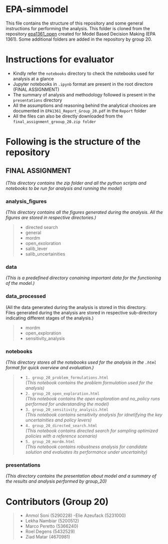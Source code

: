 # EPA-simmodel
This file contains the structure of this repository and some general instructions for performing the analysis. This folder is cloned from the repository [epa1361_open](https://github.com/quaquel/epa1361_open) created for Model Based Decision Making (EPA 1361). Some additional folders are added in the repository by group 20.

# Instructions for evaluator
- Kindly refer the `notebooks` directory to check the notebooks used for analysis at a glance
- Jupyter notebooks in `.ipynb` format are present in the root directore (FINAL ASSIGNMENT)
- The summary of analysis and methodology followed is present in the `presentations` directory
- All the assumptions and reasoning behind the analytical chooices are documented in `EPA1361_Report_Group_20.pdf` in the `Report` folder
- All the files can also be directly downloaded from the `final_assignment_grooup_20.zip folder`

# Following is the structure of the repository

## **FINAL ASSIGNMENT**<br/>
*(This directory contains the zip folder and all the python scripts and notebooks to be run for analysis and running the model)*<br/>

### **analysis_figures**<br/>
 *(This directory contains all the figures generated during the analysis. All the figures are stored in respective directories.)*<br/>
 > - directed search<br/>
 > - general<br/>
 > - mordm<br/>
 > - open_exoloration<br/>
 > - salib_lever<br/>
 > - salib_uncertainities<br/>



### **data**<br/>
*(This is a predefined directory conaining important data for the functioning of the model.)*<br/>

### **data_processed**<br/>
(All the data generated during the analysis is stored in this directory.<br/>
Files generated during the analysis are stored in respective sub-directory indicating different stages of the analysis.)<br/>
> - mordm<br/>
> - open_exploration<br/>
> - sensitivity_analysis<br/>

### **notebooks** <br/>
 *(This directory stores all the notebooks used for the analysis in the `.html` format for quick overview and evaluation.)*<br/>
> - `1. group_20_problem_formulations.html` <br/>
 *(This notebook contains the problem formulation used for the analysis)*<br/>
> - `2. group_20_open_exploration.html` <br/>
  *(This notebook contains the open exploration and no_policy runs performed for understanding the model)*<br/>
> - `3. group_20_sensitivity_analysis.html` <br/>
  *(This notebook contains sensitivity analysis for idnetifying the key uncertainities and policy levers)*<br/>
> - `4. group_20_directed_search.html`<br/>
 *(This notebook contains directed search for sampling optimized policies with a reference scenario)*<br/>
> - `5. group_20_mordm.html`<br/>
*(This notebook contains robustness analysis for candidate solution and evaluates its performance under uncertainity)*<br/>

### **presentations**<br/>
 *(This directory contains the presentation about model and a summary of the results and analysis performed by group_20)*<br/>


# Contributors (Group 20)
>- Anmol Soni (5290228)
>-Elie Azeufack (5231000)
>- Lekha Nambiar (5200512)
>- Marco Peretto (5366240)
>- Roel Degens (5432529)
>- Ziad Matar (4670981)
